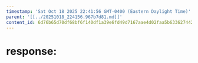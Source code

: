```yaml
---
timestamp: 'Sat Oct 18 2025 22:41:56 GMT-0400 (Eastern Daylight Time)'
parent: '[[../20251018_224156.967b7d81.md]]'
content_id: 6d76b65d70df68bf6f140df1a39e6fd49d7167aae4d02faa5b63362744266256
---
```


# response:

